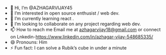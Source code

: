 - 👋 Hi, I’m @AZHAGARVIJAY45
- 👀 I’m interested in open source enthusist / web dev.
- 🌱 I’m currently learning react .
- 💞️ I’m looking to collaborate on any project regarding web dev.
- 📫 How to reach me Email me at azhagarvijay18@gmail.com or connect on Lnkedin-https://www.linkedin.com/in/azhagar-vijay-548685335/
- 😄 Pronouns: Him
- ⚡ Fun fact: I can solve a Rubik’s cube in under a minute

<!---
AZHAGARVIJAY45/AZHAGARVIJAY45 is a ✨ special ✨ repository because its `README.md` (this file) appears on your GitHub profile.
You can click the Preview link to take a look at your changes.
--->
